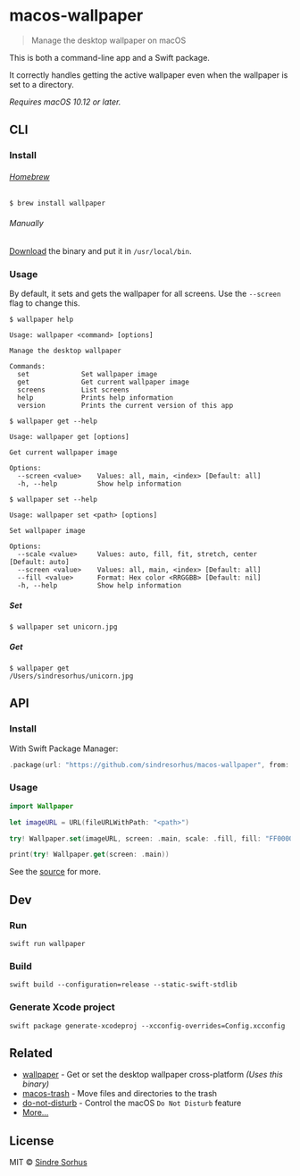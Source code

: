 # macos-wallpaper

> Manage the desktop wallpaper on macOS

This is both a command-line app and a Swift package.

It correctly handles getting the active wallpaper even when the wallpaper is set to a directory.

*Requires macOS 10.12 or later.*


## CLI

### Install

###### [Homebrew](https://brew.sh)

```
$ brew install wallpaper
```

###### Manually

[Download](https://github.com/sindresorhus/macos-wallpaper/releases/latest) the binary and put it in `/usr/local/bin`.


### Usage

By default, it sets and gets the wallpaper for all screens. Use the `--screen` flag to change this.

```
$ wallpaper help

Usage: wallpaper <command> [options]

Manage the desktop wallpaper

Commands:
  set             Set wallpaper image
  get             Get current wallpaper image
  screens         List screens
  help            Prints help information
  version         Prints the current version of this app
```

```
$ wallpaper get --help

Usage: wallpaper get [options]

Get current wallpaper image

Options:
  --screen <value>    Values: all, main, <index> [Default: all]
  -h, --help          Show help information
```

```
$ wallpaper set --help

Usage: wallpaper set <path> [options]

Set wallpaper image

Options:
  --scale <value>     Values: auto, fill, fit, stretch, center [Default: auto]
  --screen <value>    Values: all, main, <index> [Default: all]
  --fill <value>      Format: Hex color <RRGGBB> [Default: nil]
  -h, --help          Show help information
```

##### Set

```
$ wallpaper set unicorn.jpg
```

##### Get

```
$ wallpaper get
/Users/sindresorhus/unicorn.jpg
```


## API

### Install

With Swift Package Manager:

```swift
.package(url: "https://github.com/sindresorhus/macos-wallpaper", from: "2.0.0")
```

### Usage

```swift
import Wallpaper

let imageURL = URL(fileURLWithPath: "<path>")

try! Wallpaper.set(imageURL, screen: .main, scale: .fill, fill: "FF0000")

print(try! Wallpaper.get(screen: .main))
```

See the [source](Sources/Wallpaper/Wallpaper.swift) for more.


## Dev

### Run

```
swift run wallpaper
```

### Build

```
swift build --configuration=release --static-swift-stdlib
```

### Generate Xcode project

```
swift package generate-xcodeproj --xcconfig-overrides=Config.xcconfig
```


## Related

- [wallpaper](https://github.com/sindresorhus/wallpaper) - Get or set the desktop wallpaper cross-platform *(Uses this binary)*
- [macos-trash](https://github.com/sindresorhus/macos-trash) - Move files and directories to the trash
- [do-not-disturb](https://github.com/sindresorhus/do-not-disturb) - Control the macOS `Do Not Disturb` feature
- [More…](https://github.com/search?q=user%3Asindresorhus+language%3Aswift)


## License

MIT © [Sindre Sorhus](https://sindresorhus.com)
